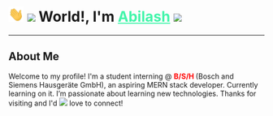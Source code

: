 <!---HEADER--->
<h1> <img src="https://raw.githubusercontent.com/ABSphreak/ABSphreak/master/gifs/Hi.gif" width="30px"> <img src="https://media.giphy.com/media/Lpnun3kJinrVRGmi8a/giphy.gif" width=100>  World!, I'm <a href="https://github.com/Abilashjoel" style="color:#42f5aa">Abilash</a> <img src="https://learncodeonline.in/mascot.png" width="45px"></h1>
<!---HEADER--->
<hr>


<H2>About Me </H2>
<p>Welcome to my profile! I'm a student interning @ <B STYLE="COLOR:RED"> B/S/H </B> (Bosch and Siemens Hausgeräte GmbH), an aspiring MERN stack developer. Currently learning on it. I’m passionate about learning new technologies. Thanks for visiting and I'd <img src="https://www.flaticon.com/svg/vstatic/svg/1216/1216649.svg?token=exp=1615830345~hmac=5d6e450053ac826cdd3490d78f938ad6" width=10px>   love to connect!

</p>
